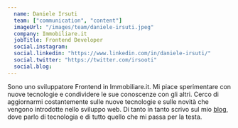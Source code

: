 ```yaml
---
  name: Daniele Irsuti
  team: ["communication", "content"]
  imageUrl: "/images/team/daniele-irsuti.jpeg"
  company: Immobiliare.it
  jobTitle: Frontend Developer
  social.instagram: 
  social.linkedin: "https://www.linkedin.com/in/daniele-irsuti/"
  social.twitter: "https://twitter.com/irsooti"
  social.blog: 
---
```


Sono uno sviluppatore Frontend in Immobiliare.it.
Mi piace sperimentare con nuove tecnologie e condividere le sue conoscenze con gli altri. Cerco di aggiornarmi costantemente sulle nuove tecnologie e sulle novità che vengono introdotte nello sviluppo web.
Di tanto in tanto scrivo sul mio [blog](https://danieleirsuti.dev/), dove parlo di tecnologia e di tutto quello che mi passa per la testa.
